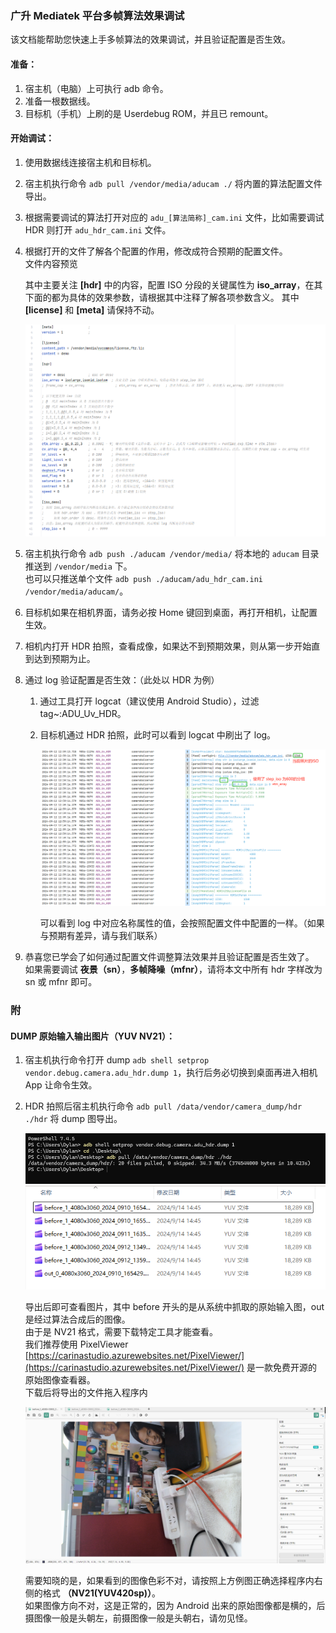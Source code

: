 ### 广升 Mediatek 平台多帧算法效果调试

该文档能帮助您快速上手多帧算法的效果调试，并且验证配置是否生效。  

#### 准备：
  1. 宿主机（电脑）上可执行 adb 命令。  
  2. 准备一根数据线。  
  3. 目标机（手机）上刷的是 Userdebug ROM，并且已 remount。  

#### 开始调试：

  1. 使用数据线连接宿主机和目标机。
  1. 宿主机执行命令 `adb pull /vendor/media/aducam ./` 将内置的算法配置文件导出。  
  1. 根据需要调试的算法打开对应的 `adu_[算法简称]_cam.ini` 文件，比如需要调试 HDR 则打开 `adu_hdr_cam.ini` 文件。
  1. 根据打开的文件了解各个配置的作用，修改成符合预期的配置文件。  
     文件内容预览

     其中主要关注 **[hdr]** 中的内容，配置 ISO 分段的关键属性为 **iso_array**，在其下面的都为具体的效果参数，请根据其中注释了解各项参数含义。
     其中 **[license]** 和 **[meta]** 请保持不动。  
     
     ![image](images/img_cz_01.png)
     
  1. 宿主机执行命令 `adb push ./aducam /vendor/media/` 将本地的 `aducam` 目录推送到 `/vendor/media` 下。  
     也可以只推送单个文件 `adb push ./aducam/adu_hdr_cam.ini /vendor/media/aducam/`。
  1. 目标机如果在相机界面，请务必按 Home 键回到桌面，再打开相机，让配置生效。
  1. 相机内打开 HDR 拍照，查看成像，如果达不到预期效果，则从第一步开始直到达到预期为止。  
  1. 通过 log 验证配置是否生效：（此处以 HDR 为例）  
     1. 通过工具打开 logcat（建议使用 Android Studio），过滤 tag~:ADU_Uv_HDR。
     1. 目标机通过 HDR 拍照，此时可以看到 logcat 中刷出了 log。
        
        ![image](images/img_cz_02.png)

        可以看到 log 中对应名称属性的值，会按照配置文件中配置的一样。（如果与预期有差异，请与我们联系）

  1. 恭喜您已学会了如何通过配置文件调整算法效果并且验证配置是否生效了。  
     如果需要调试 **夜景（sn）**，**多帧降噪（mfnr）**，请将本文中所有 hdr 字样改为 sn 或 mfnr 即可。  

### 附

#### DUMP 原始输入输出图片（YUV NV21）：

   1. 宿主机执行命令打开 dump `adb shell setprop vendor.debug.camera.adu_hdr.dump 1`，执行后务必切换到桌面再进入相机 App 让命令生效。  
   1. HDR 拍照后宿主机执行命令 `adb pull /data/vendor/camera_dump/hdr ./hdr` 将 dump 图导出。
      
      ![image](images/img_cz_03.png)
      ![image](images/img_cz_04.png)

      导出后即可查看图片，其中 before 开头的是从系统中抓取的原始输入图，out 是经过算法合成后的图像。  
      由于是 NV21 格式，需要下载特定工具才能查看。  
      我们推荐使用 PixelViewer [https://carinastudio.azurewebsites.net/PixelViewer/](https://carinastudio.azurewebsites.net/PixelViewer/) 是一款免费开源的原始图像查看器。  
      下载后将导出的文件拖入程序内
      
      ![image](images/img_cz_05.png)

      需要知晓的是，如果看到的图像色彩不对，请按照上方例图正确选择程序内右侧的格式 **（NV21(YUV420sp)）**。  
      如果图像方向不对，这是正常的，因为 Android 出来的原始图像都是横的，后摄图像一般是头朝左，前摄图像一般是头朝右，请勿见怪。  
